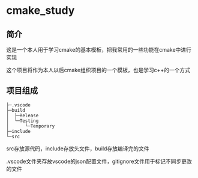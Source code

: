# cmake_study

## 简介
这是一个本人用于学习cmake的基本模板，把我常用的一些功能在cmake中进行实现

这个项目将作为本人以后cmake组织项目的一个模板，也是学习c++的一个方式

## 项目组成

    ├─.vscode
    ├─build
    │  ├─Release
    │  └─Testing
    │      └─Temporary
    ├─include
    └─src

src存放源代码，include存放头文件，build存放编译完的文件

.vscode文件夹存放vscode的json配置文件，gitignore文件用于标记不同步更改的文件